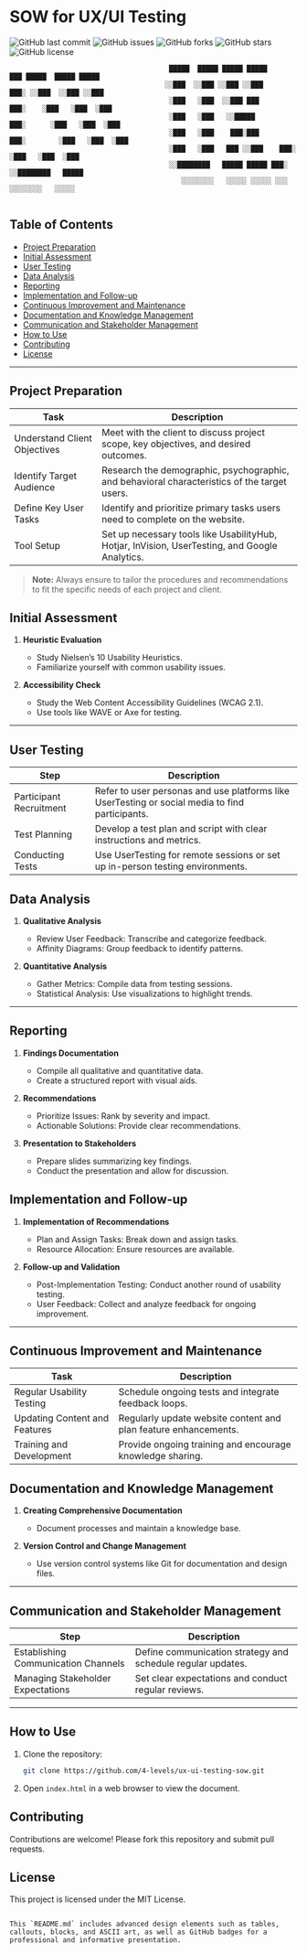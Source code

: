 # SOW for UX/UI Testing

![GitHub last commit](https://img.shields.io/github/last-commit/4-levels/ux-ui-testing-sow)
![GitHub issues](https://img.shields.io/github/issues/4-levels/ux-ui-testing-sow)
![GitHub forks](https://img.shields.io/github/forks/4-levels/ux-ui-testing-sow)
![GitHub stars](https://img.shields.io/github/stars/4-levels/ux-ui-testing-sow)
![GitHub license](https://img.shields.io/github/license/4-levels/ux-ui-testing-sow)

```
                                       █████  █████ █████ █████             ███ █████  █████ █████
                                      ░░███  ░░███ ░░███ ░░███            ███░ ░░███  ░░███ ░░███ 
                                       ░███   ░███  ░░███ ███           ███░    ░███   ░███  ░███ 
                                       ░███   ░███   ░░█████          ███░      ░███   ░███  ░███ 
                                       ░███   ░███    ███░███       ███░        ░███   ░███  ░███ 
                                       ░███   ░███   ███ ░░███    ███░          ░███   ░███  ░███ 
                                       ░░████████   █████ █████ ███░            ░░████████   █████
                                          ░░░░░░░░   ░░░░░ ░░░░░ ░░░               ░░░░░░░░   ░░░░░ 
                                                                          
```

## Table of Contents

- [Project Preparation](#project-preparation)
- [Initial Assessment](#initial-assessment)
- [User Testing](#user-testing)
- [Data Analysis](#data-analysis)
- [Reporting](#reporting)
- [Implementation and Follow-up](#implementation-and-follow-up)
- [Continuous Improvement and Maintenance](#continuous-improvement-and-maintenance)
- [Documentation and Knowledge Management](#documentation-and-knowledge-management)
- [Communication and Stakeholder Management](#communication-and-stakeholder-management)
- [How to Use](#how-to-use)
- [Contributing](#contributing)
- [License](#license)

---

## Project Preparation

| Task | Description |
|------|-------------|
| Understand Client Objectives | Meet with the client to discuss project scope, key objectives, and desired outcomes. |
| Identify Target Audience | Research the demographic, psychographic, and behavioral characteristics of the target users. |
| Define Key User Tasks | Identify and prioritize primary tasks users need to complete on the website. |
| Tool Setup | Set up necessary tools like UsabilityHub, Hotjar, InVision, UserTesting, and Google Analytics. |

> **Note:** Always ensure to tailor the procedures and recommendations to fit the specific needs of each project and client.

## Initial Assessment

1. **Heuristic Evaluation**
   - Study Nielsen’s 10 Usability Heuristics.
   - Familiarize yourself with common usability issues.

2. **Accessibility Check**
   - Study the Web Content Accessibility Guidelines (WCAG 2.1).
   - Use tools like WAVE or Axe for testing.

---

## User Testing

| Step | Description |
|------|-------------|
| Participant Recruitment | Refer to user personas and use platforms like UserTesting or social media to find participants. |
| Test Planning | Develop a test plan and script with clear instructions and metrics. |
| Conducting Tests | Use UserTesting for remote sessions or set up in-person testing environments. |

## Data Analysis

1. **Qualitative Analysis**
   - Review User Feedback: Transcribe and categorize feedback.
   - Affinity Diagrams: Group feedback to identify patterns.

2. **Quantitative Analysis**
   - Gather Metrics: Compile data from testing sessions.
   - Statistical Analysis: Use visualizations to highlight trends.

---

## Reporting

1. **Findings Documentation**
   - Compile all qualitative and quantitative data.
   - Create a structured report with visual aids.

2. **Recommendations**
   - Prioritize Issues: Rank by severity and impact.
   - Actionable Solutions: Provide clear recommendations.

3. **Presentation to Stakeholders**
   - Prepare slides summarizing key findings.
   - Conduct the presentation and allow for discussion.

## Implementation and Follow-up

1. **Implementation of Recommendations**
   - Plan and Assign Tasks: Break down and assign tasks.
   - Resource Allocation: Ensure resources are available.

2. **Follow-up and Validation**
   - Post-Implementation Testing: Conduct another round of usability testing.
   - User Feedback: Collect and analyze feedback for ongoing improvement.

---

## Continuous Improvement and Maintenance

| Task | Description |
|------|-------------|
| Regular Usability Testing | Schedule ongoing tests and integrate feedback loops. |
| Updating Content and Features | Regularly update website content and plan feature enhancements. |
| Training and Development | Provide ongoing training and encourage knowledge sharing. |

## Documentation and Knowledge Management

1. **Creating Comprehensive Documentation**
   - Document processes and maintain a knowledge base.

2. **Version Control and Change Management**
   - Use version control systems like Git for documentation and design files.

---

## Communication and Stakeholder Management

| Step | Description |
|------|-------------|
| Establishing Communication Channels | Define communication strategy and schedule regular updates. |
| Managing Stakeholder Expectations | Set clear expectations and conduct regular reviews. |

---

## How to Use

1. Clone the repository:
    ```sh
    git clone https://github.com/4-levels/ux-ui-testing-sow.git
    ```
2. Open `index.html` in a web browser to view the document.

## Contributing

Contributions are welcome! Please fork this repository and submit pull requests.

## License

This project is licensed under the MIT License.
```

This `README.md` includes advanced design elements such as tables, callouts, blocks, and ASCII art, as well as GitHub badges for a professional and informative presentation.
